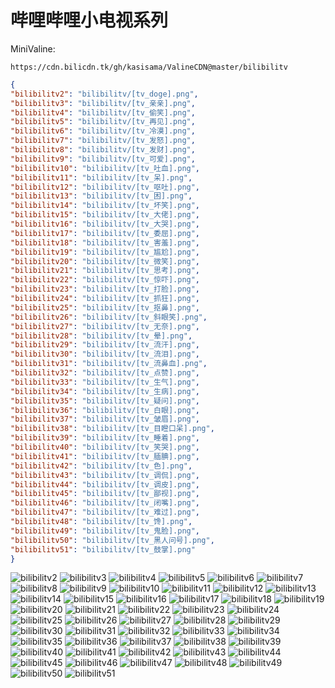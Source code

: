 # 哔哩哔哩小电视系列

MiniValine:

`https://cdn.bilicdn.tk/gh/kasisama/ValineCDN@master/bilibilitv`

```json
{
"bilibilitv2": "bilibilitv/[tv_doge].png",
"bilibilitv3": "bilibilitv/[tv_亲亲].png",
"bilibilitv4": "bilibilitv/[tv_偷笑].png",
"bilibilitv5": "bilibilitv/[tv_再见].png",
"bilibilitv6": "bilibilitv/[tv_冷漠].png",
"bilibilitv7": "bilibilitv/[tv_发怒].png",
"bilibilitv8": "bilibilitv/[tv_发财].png",
"bilibilitv9": "bilibilitv/[tv_可爱].png",
"bilibilitv10": "bilibilitv/[tv_吐血].png",
"bilibilitv11": "bilibilitv/[tv_呆].png",
"bilibilitv12": "bilibilitv/[tv_呕吐].png",
"bilibilitv13": "bilibilitv/[tv_困].png",
"bilibilitv14": "bilibilitv/[tv_坏笑].png",
"bilibilitv15": "bilibilitv/[tv_大佬].png",
"bilibilitv16": "bilibilitv/[tv_大哭].png",
"bilibilitv17": "bilibilitv/[tv_委屈].png",
"bilibilitv18": "bilibilitv/[tv_害羞].png",
"bilibilitv19": "bilibilitv/[tv_尴尬].png",
"bilibilitv20": "bilibilitv/[tv_微笑].png",
"bilibilitv21": "bilibilitv/[tv_思考].png",
"bilibilitv22": "bilibilitv/[tv_惊吓].png",
"bilibilitv23": "bilibilitv/[tv_打脸].png",
"bilibilitv24": "bilibilitv/[tv_抓狂].png",
"bilibilitv25": "bilibilitv/[tv_抠鼻].png",
"bilibilitv26": "bilibilitv/[tv_斜眼笑].png",
"bilibilitv27": "bilibilitv/[tv_无奈].png",
"bilibilitv28": "bilibilitv/[tv_晕].png",
"bilibilitv29": "bilibilitv/[tv_流汗].png",
"bilibilitv30": "bilibilitv/[tv_流泪].png",
"bilibilitv31": "bilibilitv/[tv_流鼻血].png",
"bilibilitv32": "bilibilitv/[tv_点赞].png",
"bilibilitv33": "bilibilitv/[tv_生气].png",
"bilibilitv34": "bilibilitv/[tv_生病].png",
"bilibilitv35": "bilibilitv/[tv_疑问].png",
"bilibilitv36": "bilibilitv/[tv_白眼].png",
"bilibilitv37": "bilibilitv/[tv_皱眉].png",
"bilibilitv38": "bilibilitv/[tv_目瞪口呆].png",
"bilibilitv39": "bilibilitv/[tv_睡着].png",
"bilibilitv40": "bilibilitv/[tv_笑哭].png",
"bilibilitv41": "bilibilitv/[tv_腼腆].png",
"bilibilitv42": "bilibilitv/[tv_色].png",
"bilibilitv43": "bilibilitv/[tv_调侃].png",
"bilibilitv44": "bilibilitv/[tv_调皮].png",
"bilibilitv45": "bilibilitv/[tv_鄙视].png",
"bilibilitv46": "bilibilitv/[tv_闭嘴].png",
"bilibilitv47": "bilibilitv/[tv_难过].png",
"bilibilitv48": "bilibilitv/[tv_馋].png",
"bilibilitv49": "bilibilitv/[tv_鬼脸].png",
"bilibilitv50": "bilibilitv/[tv_黑人问号].png",
"bilibilitv51": "bilibilitv/[tv_鼓掌].png"
}
```
![bilibilitv2](https://cdn.bilicdn.tk/gh/kasisama/ValineCDN@master/bilibilitv/[tv_doge].png)
![bilibilitv3](https://cdn.bilicdn.tk/gh/kasisama/ValineCDN@master/bilibilitv/[tv_亲亲].png)
![bilibilitv4](https://cdn.bilicdn.tk/gh/kasisama/ValineCDN@master/bilibilitv/[tv_偷笑].png)
![bilibilitv5](https://cdn.bilicdn.tk/gh/kasisama/ValineCDN@master/bilibilitv/[tv_再见].png)
![bilibilitv6](https://cdn.bilicdn.tk/gh/kasisama/ValineCDN@master/bilibilitv/[tv_冷漠].png)
![bilibilitv7](https://cdn.bilicdn.tk/gh/kasisama/ValineCDN@master/bilibilitv/[tv_发怒].png)
![bilibilitv8](https://cdn.bilicdn.tk/gh/kasisama/ValineCDN@master/bilibilitv/[tv_发财].png)
![bilibilitv9](https://cdn.bilicdn.tk/gh/kasisama/ValineCDN@master/bilibilitv/[tv_可爱].png)
![bilibilitv10](https://cdn.bilicdn.tk/gh/kasisama/ValineCDN@master/bilibilitv/[tv_吐血].png)
![bilibilitv11](https://cdn.bilicdn.tk/gh/kasisama/ValineCDN@master/bilibilitv/[tv_呆].png)
![bilibilitv12](https://cdn.bilicdn.tk/gh/kasisama/ValineCDN@master/bilibilitv/[tv_呕吐].png)
![bilibilitv13](https://cdn.bilicdn.tk/gh/kasisama/ValineCDN@master/bilibilitv/[tv_困].png)
![bilibilitv14](https://cdn.bilicdn.tk/gh/kasisama/ValineCDN@master/bilibilitv/[tv_坏笑].png)
![bilibilitv15](https://cdn.bilicdn.tk/gh/kasisama/ValineCDN@master/bilibilitv/[tv_大佬].png)
![bilibilitv16](https://cdn.bilicdn.tk/gh/kasisama/ValineCDN@master/bilibilitv/[tv_大哭].png)
![bilibilitv17](https://cdn.bilicdn.tk/gh/kasisama/ValineCDN@master/bilibilitv/[tv_委屈].png)
![bilibilitv18](https://cdn.bilicdn.tk/gh/kasisama/ValineCDN@master/bilibilitv/[tv_害羞].png)
![bilibilitv19](https://cdn.bilicdn.tk/gh/kasisama/ValineCDN@master/bilibilitv/[tv_尴尬].png)
![bilibilitv20](https://cdn.bilicdn.tk/gh/kasisama/ValineCDN@master/bilibilitv/[tv_微笑].png)
![bilibilitv21](https://cdn.bilicdn.tk/gh/kasisama/ValineCDN@master/bilibilitv/[tv_思考].png)
![bilibilitv22](https://cdn.bilicdn.tk/gh/kasisama/ValineCDN@master/bilibilitv/[tv_惊吓].png)
![bilibilitv23](https://cdn.bilicdn.tk/gh/kasisama/ValineCDN@master/bilibilitv/[tv_打脸].png)
![bilibilitv24](https://cdn.bilicdn.tk/gh/kasisama/ValineCDN@master/bilibilitv/[tv_抓狂].png)
![bilibilitv25](https://cdn.bilicdn.tk/gh/kasisama/ValineCDN@master/bilibilitv/[tv_抠鼻].png)
![bilibilitv26](https://cdn.bilicdn.tk/gh/kasisama/ValineCDN@master/bilibilitv/[tv_斜眼笑].png)
![bilibilitv27](https://cdn.bilicdn.tk/gh/kasisama/ValineCDN@master/bilibilitv/[tv_无奈].png)
![bilibilitv28](https://cdn.bilicdn.tk/gh/kasisama/ValineCDN@master/bilibilitv/[tv_晕].png)
![bilibilitv29](https://cdn.bilicdn.tk/gh/kasisama/ValineCDN@master/bilibilitv/[tv_流汗].png)
![bilibilitv30](https://cdn.bilicdn.tk/gh/kasisama/ValineCDN@master/bilibilitv/[tv_流泪].png)
![bilibilitv31](https://cdn.bilicdn.tk/gh/kasisama/ValineCDN@master/bilibilitv/[tv_流鼻血].png)
![bilibilitv32](https://cdn.bilicdn.tk/gh/kasisama/ValineCDN@master/bilibilitv/[tv_点赞].png)
![bilibilitv33](https://cdn.bilicdn.tk/gh/kasisama/ValineCDN@master/bilibilitv/[tv_生气].png)
![bilibilitv34](https://cdn.bilicdn.tk/gh/kasisama/ValineCDN@master/bilibilitv/[tv_生病].png)
![bilibilitv35](https://cdn.bilicdn.tk/gh/kasisama/ValineCDN@master/bilibilitv/[tv_疑问].png)
![bilibilitv36](https://cdn.bilicdn.tk/gh/kasisama/ValineCDN@master/bilibilitv/[tv_白眼].png)
![bilibilitv37](https://cdn.bilicdn.tk/gh/kasisama/ValineCDN@master/bilibilitv/[tv_皱眉].png)
![bilibilitv38](https://cdn.bilicdn.tk/gh/kasisama/ValineCDN@master/bilibilitv/[tv_目瞪口呆].png)
![bilibilitv39](https://cdn.bilicdn.tk/gh/kasisama/ValineCDN@master/bilibilitv/[tv_睡着].png)
![bilibilitv40](https://cdn.bilicdn.tk/gh/kasisama/ValineCDN@master/bilibilitv/[tv_笑哭].png)
![bilibilitv41](https://cdn.bilicdn.tk/gh/kasisama/ValineCDN@master/bilibilitv/[tv_腼腆].png)
![bilibilitv42](https://cdn.bilicdn.tk/gh/kasisama/ValineCDN@master/bilibilitv/[tv_色].png)
![bilibilitv43](https://cdn.bilicdn.tk/gh/kasisama/ValineCDN@master/bilibilitv/[tv_调侃].png)
![bilibilitv44](https://cdn.bilicdn.tk/gh/kasisama/ValineCDN@master/bilibilitv/[tv_调皮].png)
![bilibilitv45](https://cdn.bilicdn.tk/gh/kasisama/ValineCDN@master/bilibilitv/[tv_鄙视].png)
![bilibilitv46](https://cdn.bilicdn.tk/gh/kasisama/ValineCDN@master/bilibilitv/[tv_闭嘴].png)
![bilibilitv47](https://cdn.bilicdn.tk/gh/kasisama/ValineCDN@master/bilibilitv/[tv_难过].png)
![bilibilitv48](https://cdn.bilicdn.tk/gh/kasisama/ValineCDN@master/bilibilitv/[tv_馋].png)
![bilibilitv49](https://cdn.bilicdn.tk/gh/kasisama/ValineCDN@master/bilibilitv/[tv_鬼脸].png)
![bilibilitv50](https://cdn.bilicdn.tk/gh/kasisama/ValineCDN@master/bilibilitv/[tv_黑人问号].png)
![bilibilitv51](https://cdn.bilicdn.tk/gh/kasisama/ValineCDN@master/bilibilitv/[tv_鼓掌].png)